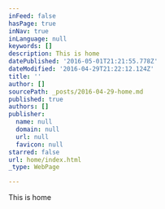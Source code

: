 ```yaml
---
inFeed: false
hasPage: true
inNav: true
inLanguage: null
keywords: []
description: This is home
datePublished: '2016-05-01T21:21:55.778Z'
dateModified: '2016-04-29T21:22:12.124Z'
title: ''
author: []
sourcePath: _posts/2016-04-29-home.md
published: true
authors: []
publisher:
  name: null
  domain: null
  url: null
  favicon: null
starred: false
url: home/index.html
_type: WebPage

---
```

This is home